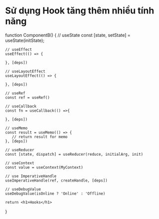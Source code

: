 # Sử dụng Hook tăng thêm nhiều tính năng

function ComponentB() {
    // useState
    const [state, setState] = useState(initState);

    // useEffect
    useEffect(() => {

    }, [deps])

    // useLayoutEffect
    useLayoutEffect(() => {

    }, [deps])

    // useRef
    const ref = useRef()

    // useCallback
    const fn = useCallback(() =>{

    }, [deps])

    // useMemo 
    const result = useMemo(() => {
       // return result for memo 
    }, [deps])

    // useReducer
    const [state, dispatch] = useReducer(reduce, initialArg, init)

    // useContext
    const value = useContext(MyContext)

    // use ImperativeHandle
    useImperativeHandle(ref, createHandle, [deps])

    // useDebugValue
    useDebugValue(isOnline ? 'Online' : 'Offline)

    return <h1>Hooks</h1>
}